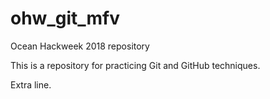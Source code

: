 # ohw_git_mfv
Ocean Hackweek 2018 repository

This is a repository for practicing Git and GitHub techniques.

Extra line.
